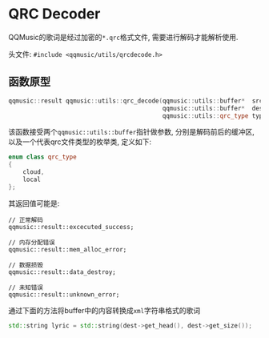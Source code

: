 # QRC Decoder

QQMusic的歌词是经过加密的`*.qrc`格式文件, 需要进行解码才能解析使用.

头文件: `#include <qqmusic/utils/qrcdecode.h>`

## 函数原型

```cpp
qqmusic::result qqmusic::utils::qrc_decode(qqmusic::utils::buffer*  src,
                                           qqmusic::utils::buffer*  dest,
                                           qqmusic::utils::qrc_type type);
```

该函数接受两个`qqmusic::utils::buffer`指针做参数, 分别是解码前后的缓冲区, 以及一个代表qrc文件类型的枚举类, 定义如下:

```cpp
enum class qrc_type
{
    cloud,
    local
};
```

其返回值可能是:

```
// 正常解码
qqmusic::result::excecuted_success;

// 内存分配错误
qqmusic::result::mem_alloc_error;

// 数据损毁
qqmusic::result::data_destroy;

// 未知错误
qqmusic::result::unknown_error;
```

通过下面的方法将buffer中的内容转换成`xml`字符串格式的歌词

```cpp
std::string lyric = std::string(dest->get_head(), dest->get_size());
```
